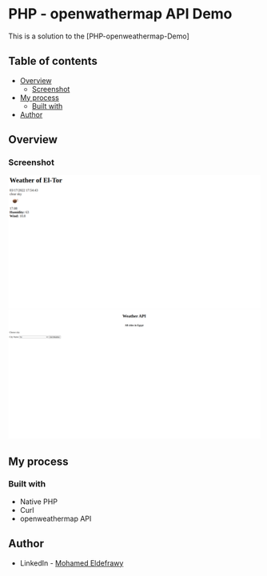 # PHP - openwathermap API  Demo

This is a solution to the [PHP-openweathermap-Demo]

## Table of contents

- [Overview](#overview)
    - [Screenshot](#screenshot)
- [My process](#my-process)
    - [Built with](#built-with)
- [Author](#author)

## Overview

### Screenshot

![](./Static/screenShots/Desktop-view.png)
![](./Static/screenShots/Desktop-view2.png)

## My process

### Built with

- Native PHP
- Curl
- openweathermap API

## Author

- LinkedIn - [Mohamed Eldefrawy](https://www.linkedin.com/in/mohamedeldefrawy/)
